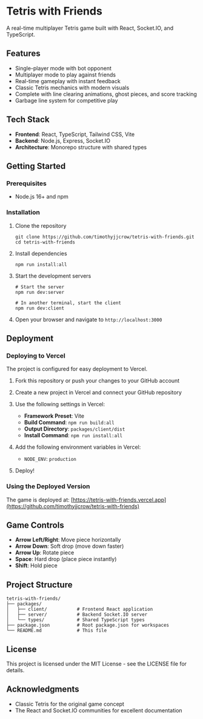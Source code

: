 # Tetris with Friends

A real-time multiplayer Tetris game built with React, Socket.IO, and TypeScript.

## Features

- Single-player mode with bot opponent
- Multiplayer mode to play against friends
- Real-time gameplay with instant feedback
- Classic Tetris mechanics with modern visuals
- Complete with line clearing animations, ghost pieces, and score tracking
- Garbage line system for competitive play

## Tech Stack

- **Frontend**: React, TypeScript, Tailwind CSS, Vite
- **Backend**: Node.js, Express, Socket.IO
- **Architecture**: Monorepo structure with shared types

## Getting Started

### Prerequisites

- Node.js 16+ and npm

### Installation

1. Clone the repository

   ```
   git clone https://github.com/timothyjjcrow/tetris-with-friends.git
   cd tetris-with-friends
   ```

2. Install dependencies

   ```
   npm run install:all
   ```

3. Start the development servers

   ```
   # Start the server
   npm run dev:server

   # In another terminal, start the client
   npm run dev:client
   ```

4. Open your browser and navigate to `http://localhost:3000`

## Deployment

### Deploying to Vercel

The project is configured for easy deployment to Vercel.

1. Fork this repository or push your changes to your GitHub account

2. Create a new project in Vercel and connect your GitHub repository

3. Use the following settings in Vercel:

   - **Framework Preset**: Vite
   - **Build Command**: `npm run build:all`
   - **Output Directory**: `packages/client/dist`
   - **Install Command**: `npm run install:all`

4. Add the following environment variables in Vercel:

   - `NODE_ENV`: `production`

5. Deploy!

### Using the Deployed Version

The game is deployed at: [https://tetris-with-friends.vercel.app](https://github.com/timothyjjcrow/tetris-with-friends)

## Game Controls

- **Arrow Left/Right**: Move piece horizontally
- **Arrow Down**: Soft drop (move down faster)
- **Arrow Up**: Rotate piece
- **Space**: Hard drop (place piece instantly)
- **Shift**: Hold piece

## Project Structure

```
tetris-with-friends/
├── packages/
│   ├── client/           # Frontend React application
│   ├── server/           # Backend Socket.IO server
│   └── types/            # Shared TypeScript types
├── package.json          # Root package.json for workspaces
└── README.md             # This file
```

## License

This project is licensed under the MIT License - see the LICENSE file for details.

## Acknowledgments

- Classic Tetris for the original game concept
- The React and Socket.IO communities for excellent documentation
